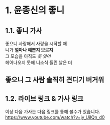 # 1. 윤종신의 좋니

## 1.1. 좋니 가사 

좋으니 사랑해서 사랑을 시작할 때<br> 
니가 **얼마나 예쁜지 모르지**<br>
그 모습을 아직도 _못 잊어_<br>
헤어나오지 못해 니소식 들린 날은 더<br>

좋으니 그 사람 솔직히 견디기 버거워 <br>
---
## 1.2. 라이브 링크 & 가사 링크
이상 다음 가사는 다음 링크를 통해 볼수가 있습니다.<br>
<https://www.youtube.com/watch?v=jy_UiIQn_d0>
